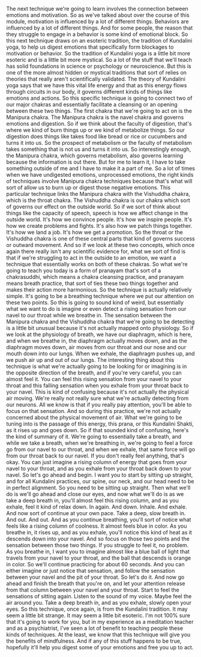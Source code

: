  The next technique we're going to learn involves the connection between emotions and motivation. So as we've talked about over the course of this module, motivation is influenced by a lot of different things. Behaviors are influenced by a lot of different things. And for some people, the reason that they struggle to engage in a behavior is some kind of emotional block. So this next technique draws on an esoteric tradition, the tradition of Kundalini yoga, to help us digest emotions that specifically form blockages to motivation or behavior. So the tradition of Kundalini yoga is a little bit more esoteric and is a little bit more mystical. So a lot of the stuff that we'll teach has solid foundations in science or psychology or neuroscience. But this is one of the more almost hidden or mystical traditions that sort of relies on theories that really aren't scientifically validated. The theory of Kundalini yoga says that we have this vital life energy and that as this energy flows through circuits in our body, it governs different kinds of things like emotions and actions. So this specific technique is going to connect two of our major chakras and essentially facilitate a cleansing or an opening between these two things. The first chakra that we're going to act on is the Manipura chakra. The Manipura chakra is the navel chakra and governs emotions and digestion. So if we think about the faculty of digestion, that's where we kind of burn things up or we kind of metabolize things. So our digestion does things like takes food like bread or rice or cucumbers and turns it into us. So the prospect of metabolism or the faculty of metabolism takes something that is not us and turns it into us. So interestingly enough, the Manipura chakra, which governs metabolism, also governs learning because the information is out there. But for me to learn it, I have to take something outside of me and I have to make it a part of me. So a lot of times when we have undigested emotions, unprocessed emotions, the right kinds of techniques involve Manipura chakra techniques because that's what will sort of allow us to burn up or digest those negative emotions. This particular technique links the Manipura chakra with the Vishuddha chakra, which is the throat chakra. The Vishuddha chakra is our chakra which sort of governs our effect on the outside world. So if we sort of think about things like the capacity of speech, speech is how we affect change in the outside world. It's how we convince people. It's how we inspire people. It's how we create problems and fights. It's also how we patch things together. It's how we land a job. It's how we get a promotion. So the throat or the Vishuddha chakra is one of these central parts that kind of governs success or outward movement. And so if we look at these two concepts, which once again there really isn't any scientific evidence for, what we sort of find is that if we're struggling to act in the outside to an emotion, we want a technique that essentially works on both of these chakras. So what we're going to teach you today is a form of pranayam that's sort of a chakrasuddhi, which means a chakra cleansing practice, and pranayam means breath practice, that sort of ties these two things together and makes their action more harmonious. So the technique is actually relatively simple. It's going to be a breathing technique where we put our attention on these two points. So this is going to sound kind of weird, but essentially what we want to do is imagine or even detect a rising sensation from our navel to our throat while we breathe in. The sensation between the Manipura chakra and the Vishuddha chakra that we're going to be detecting is a little bit unusual because it's not actually mapped onto physiology. So if we look at the physiology of breath, we have our diaphragm, which is here, and when we breathe in, the diaphragm actually moves down, and as the diaphragm moves down, air moves from our throat and our nose and our mouth down into our lungs. When we exhale, the diaphragm pushes up, and we push air up and out of our lungs. The interesting thing about this technique is what we're actually going to be looking for or imagining is in the opposite direction of the breath, and if you're very careful, you can almost feel it. You can feel this rising sensation from your navel to your throat and this falling sensation when you exhale from your throat back to your navel. This is kind of confusing because it's not actually the physical air moving. We're really not really sure what we're actually detecting from our neurons. All we know is that if you really pay attention, you'll be able to focus on that sensation. And so during this practice, we're not actually concerned about the physical movement of air. What we're going to be tuning into is the passage of this energy, this prana, or this Kundalini Shakti, as it rises up and goes down. So if that sounded kind of confusing, here's the kind of summary of it. We're going to essentially take a breath, and while we take a breath, when we're breathing in, we're going to feel a force go from our navel to our throat, and when we exhale, that same force will go from our throat back to our navel. If you don't really feel anything, that's okay. You can just imagine a rising column of energy that goes from your navel to your throat, and as you exhale from your throat back down to your navel. So let's go ahead and begin. I want you to start by sitting up straight, and for all Kundalini practices, our spine, our neck, and our head need to be in perfect alignment. So you need to be sitting up straight. Then what we'll do is we'll go ahead and close our eyes, and now what we'll do is as we take a deep breath in, you'll almost feel this rising column, and as you exhale, feel it kind of relax down. In again. And down. Inhale. And exhale. And now sort of continue at your own pace. Take a deep, slow breath in. And out. And out. And as you continue breathing, you'll sort of notice what feels like a rising column of coolness. It almost feels blue in color. As you breathe in, it rises up, and as you exhale, you'll notice this kind of heat as it descends down into your navel. And so focus on those two points and the sensation between those two things. If you struggle to feel it, no problem. As you breathe in, I want you to imagine almost like a blue ball of light that travels from your navel to your throat, and the ball that descends is orange in color. So we'll continue practicing for about 60 seconds. And you can either imagine or just notice that sensation, and follow the sensation between your navel and the pit of your throat. So let's do it. And now go ahead and finish the breath that you're on, and let your attention release from that column between your navel and your throat. Start to feel the sensations of sitting again. Listen to the sound of my voice. Maybe feel the air around you. Take a deep breath in, and as you exhale, slowly open your eyes. So this technique, once again, is from the Kundalini tradition. It may seem a little bit strange. It may seem a little bit esoteric. I'm not 100% sure that it's going to work for you, but in my experience as a meditation teacher and as a psychiatrist, I've seen a lot of benefit to teaching people these kinds of techniques. At the least, we know that this technique will give you the benefits of mindfulness. And if any of this stuff happens to be true, hopefully it'll help you digest some of your emotions and free you up to act.